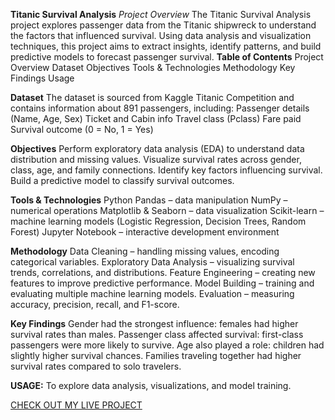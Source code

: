 **Titanic Survival Analysis** 
_Project Overview_
The Titanic Survival Analysis project explores passenger data from the Titanic shipwreck to understand the factors that influenced survival.
Using data analysis and visualization techniques, this project aims to extract insights, identify patterns, and build predictive models to forecast passenger survival.
**Table of Contents**
Project Overview
Dataset
Objectives
Tools & Technologies
Methodology
Key Findings
Usage

**Dataset**
The dataset is sourced from Kaggle Titanic Competition
and contains information about 891 passengers, including:
Passenger details (Name, Age, Sex)
Ticket and Cabin info
Travel class (Pclass)
Fare paid
Survival outcome (0 = No, 1 = Yes)

**Objectives**
Perform exploratory data analysis (EDA) to understand data distribution and missing values.
Visualize survival rates across gender, class, age, and family connections.
Identify key factors influencing survival.
Build a predictive model to classify survival outcomes.

**Tools & Technologies**
Python
Pandas – data manipulation
NumPy – numerical operations
Matplotlib & Seaborn – data visualization
Scikit-learn – machine learning models (Logistic Regression, Decision Trees, Random Forest)
Jupyter Notebook – interactive development environment

**Methodology**
Data Cleaning – handling missing values, encoding categorical variables.
Exploratory Data Analysis – visualizing survival trends, correlations, and distributions.
Feature Engineering – creating new features to improve predictive performance.
Model Building – training and evaluating multiple machine learning models.
Evaluation – measuring accuracy, precision, recall, and F1-score.

**Key Findings**
Gender had the strongest influence: females had higher survival rates than males.
Passenger class affected survival: first-class passengers were more likely to survive.
Age also played a role: children had slightly higher survival chances.
Families traveling together had higher survival rates compared to solo travelers.

**USAGE:**
To explore data analysis, visualizations, and model training.

[CHECK OUT MY LIVE PROJECT](https://njorogepaul-moghul.github.io/my-first-project/) 
